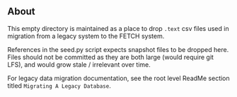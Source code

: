 ## About

This empty directory is maintained as a place to drop `.text` csv files used in migration from a legacy system to the FETCH system.

References in the seed.py script expects snapshot files to be dropped here.
Files should not be committed as they are both large (would require git LFS),
and would grow stale / irrelevant over time.

For legacy data migration documentation, see the root level ReadMe section titled `Migrating A Legacy Database`.

